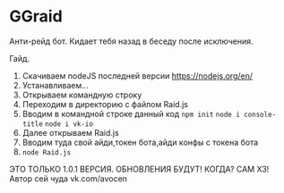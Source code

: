 # GGraid
Анти-рейд бот. Кидает тебя назад в беседу после исключения.



Гайд.


1. Скачиваем nodeJS последней версии
https://nodejs.org/en/
2. Устанавливаем...
3. Открываем командную строку
4. Переходим в директорию с файлом Raid.js
5. Вводим в командной строке данный код
`npm init`
`node i console-title`
`node i vk-io`
6. Далее открываем Raid.js
7. Вводим туда свой айди,токен бота,айди конфы с токена бота
8. `node Raid.js`

ЭТО ТОЛЬКО 1.0.1 ВЕРСИЯ. ОБНОВЛЕНИЯ БУДУТ! КОГДА? САМ ХЗ!
Автор сей чуда vk.com/avocen
